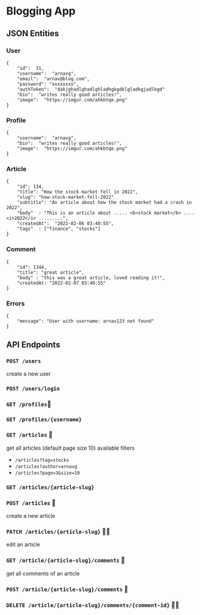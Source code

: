 # Blogging App

## JSON Entities

### User

    {
	    "id":  31,
	    "username":  "arnavg",
	    "email":  "arnav@blog.com",
	    "password": "xxxxxxxx",
	    "authToken":  "dakjghadlghadlghladhgkgdklgladkgjadlkgd"
	    "bio":  "writes really good articles!",
	    "image":  "https://imgur.com/ahkbtqe.png"
    }

### Profile

    {
	    "username":  "arnavg",
	    "bio":  "writes really good articles!",
	    "image":  "https://imgur.com/ahkbtqe.png"
    }

### Article

    {
	    "id": 134,
	    "title": "How the stock market fell in 2022",
	    "slug": "how-stock-market-fell-2022"
	    "subtitle": "An article about how the stock market had a crash in 2022",
	    "body"	: "This is an article about ..... <b>stock market</b> .... <i>2022</i> .........",
	    "createdAt":  "2022-02-06 03:40:55",
	    "tags"	: ["finance", "stocks"]
    }


### Comment

    {
	    "id": 1344,
	    "title": "great article",
	    "body" : "this was a great article, loved reading it!",
	    "createdAt: "2022-02-07 03:40:55"
    }

### Errors
```
{
    "message": "User with username: arnav123 not found"
}
```

## API Endpoints

### `POST /users`
create a new user

### `POST /users/login`

### `GET /profiles`📄

### `GET /profiles/{username}`


### `GET /articles` 📄
get all articles (default page size 10)
available filters

- `/articles?tag=stocks`
- `/articles?author=arnavg`
- `/articles?page=3&size=10`

### `GET /articles/{article-slug}`

### `POST /articles` 🔐
create a new article

### `PATCH /articles/{article-slug}` 🔐👤
edit an article


### `GET /article/{article-slug}/comments` 📄
get all comments of an article

### `POST /article/{article-slug}/comments` 🔐

### `DELETE /article/{article-slug}/comments/{comment-id}` 🔐👤


